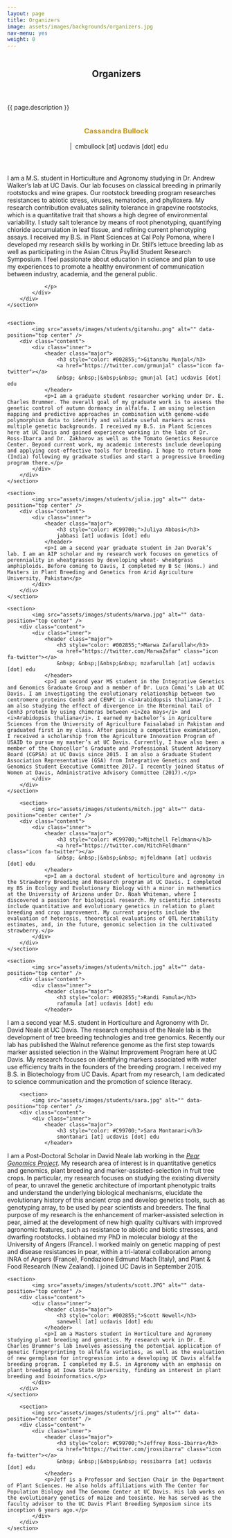 ```yaml
---
layout: page
title: Organizers
image: assets/images/backgrounds/organizers.jpg
nav-menu: yes
weight: 0
---
```


<!-- Banner -->
<!-- Note: The "styleN" class below should match that of the header element. -->
<section id="banner" class="style2">
	<div class="inner">
		<span class="image">
			<img src="{{ site.baseurl }}/{{ page.image }}" alt="" />
		</span>
		<header class="major">
			<h1>Organizers</h1>
		</header>
		<div class="content">
			<p>{{ page.description }}</p>
		</div>
	</div>
</section>

<!-- Main -->
<div id="main">

<!-- One -->
<section id="one">
	<div class="inner">
	</div>
</section>

<!-- Two -->
<section id="two" class="spotlights">
	<section>
			<img src="assets/images/students/cassie.jpg" alt="" data-position="top center" />
		<div class="content">
			<div class="inner">
				<header class="major">
					<h3 style="color: #C99700;">Cassandra Bullock</h3> 
                    <a href="https://twitter.com/CassietheBent" class="icon fa-twitter"></a>
                     &nbsp; &nbsp;|&nbsp;&nbsp;cmbullock [at] ucdavis [dot] edu
				</header>
				<p>I am a M.S. student in Horticulture and Agronomy studying in Dr. Andrew Walker’s lab at UC Davis. Our lab focuses on classical breeding in primarily rootstocks and wine grapes. Our rootstock breeding program researches resistances to abiotic stress, viruses, nematodes, and phylloxera. My research contribution evaluates salinity tolerance in grapevine rootstocks, which is a quantitative trait that shows a high degree of environmental variability. I study salt tolerance by means of root phenotyping, quantifying chloride accumulation in leaf tissue, and refining current phenotyping assays. I received my B.S. in Plant Sciences at Cal Poly Pomona, where I developed my research skills by working in Dr. Still’s lettuce breeding lab as well as participating in the Asian Citrus Psyllid Student Research Symposium. I feel passionate about education in science and plan to use my experiences to promote a healthy environment of communication between industry, academia, and the general public.
                    
                </p>
			</div>
		</div>
	</section>


	<section>
			<img src="assets/images/students/gitanshu.png" alt="" data-position="top center" />
		<div class="content">
			<div class="inner">
				<header class="major">
                    <h3 style="color: #002855;">Gitanshu Munjal</h3>
                    <a href="https://twitter.com/grmunjal" class="icon fa-twitter"></a>
                    &nbsp; &nbsp;|&nbsp;&nbsp; gmunjal [at] ucdavis [dot] edu 
				</header>
				<p>I am a graduate student researcher working under Dr. E. Charles Brummer. The overall goal of my graduate work is to assess the genetic control of autumn dormancy in alfalfa. I am using selection mapping and predictive approaches in combination with genome-wide polymorphism data to identify and validate useful markers across multiple genetic backgrounds. I received my B.S. in Plant Sciences here at UC Davis and gained experience working in the labs of Dr. Ross-Ibarra and Dr. Zakharov as well as the Tomato Genetics Resource Center. Beyond current work, my academic interests include developing and applying cost-effective tools for breeding. I hope to return home (India) following my graduate studies and start a progressive breeding program there.</p>
			</div>
		</div>
	</section>

	<section>
			<img src="assets/images/students/julia.jpg" alt="" data-position="top center" />
		<div class="content">
			<div class="inner">
				<header class="major">
					<h3 style="color: #C99700;">Juliya Abbasi</h3>
                    jabbasi [at] ucdavis [dot] edu 
				</header>
				<p>I am a second year graduate student in Jan Dvorak’s lab. I am an AIP scholar and my research work focuses on genetics of perenniality in wheatgrasses by developing wheat- wheatgrass amphiploids. Before coming to Davis, I completed my B Sc (Hons.) and Masters in Plant Breeding and Genetics from Arid Agriculture University, Pakistan</p>
			</div>
		</div>
	</section>

	<section>
			<img src="assets/images/students/marwa.jpg" alt="" data-position="top center" />
		<div class="content">
			<div class="inner">
				<header class="major">
					<h3 style="color: #002855;">Marwa Zafarullah</h3>
                    <a href="https://twitter.com/MarwaZafar" class="icon fa-twitter"></a>
                    &nbsp; &nbsp;|&nbsp;&nbsp; mzafarullah [at] ucdavis [dot] edu 
				</header>
                <p>I am second year MS student in the Integrative Genetics and Genomics Graduate Group and a member of Dr. Luca Comai’s Lab at UC Davis. I am investigating the evolutionary relationship between two centromere proteins Cenh3 and CENPC in <i>Arabidopsis thaliana</i>. I am also studying the effect of divergence in the Nterminal tail of Cenh3 protein by using chimeras between <i>Zea mays</i> and <i>Arabidopsis thaliana</i>. I earned my bachelor’s in Agriculture Sciences from the University of Agriculture Faisalabad in Pakistan and graduated first in my class. After passing a competitive examination, I received a scholarship from the Agriculture Innovation Program of USAID to pursue my master’s at UC Davis. Currently, I have also been a member of the Chancellor’s Graduate and Professional Student Advisory Board (CGPSA) at UC Davis since 2015. I am also a Graduate Student Association Representative (GSA) from Integrative Genetics and Genomics Student Executive Committee 2017. I recently joined Status of Women at Davis, Administrative Advisory Committee (2017).</p>
			</div>
		</div>
	</section>
	
		<section>
			<img src="assets/images/students/mitch.jpg" alt="" data-position="center center" />
		<div class="content">
			<div class="inner">
				<header class="major">
					<h3 style="color: #C99700;">Mitchell Feldmann</h3>
                    <a href="https://twitter.com/MitchFeldmann" class="icon fa-twitter"></a>
                    &nbsp; &nbsp;|&nbsp;&nbsp; mjfeldmann [at] ucdavis [dot] edu 
				</header>
				<p>I am a doctoral student of horticulture and agronomy in the Strawberry Breeding and Research program at UC Davis. I completed my BS in Ecology and Evolutionary Biology with a minor in mathematics at the University of Arizona under Dr. Noah Whiteman, where I discovered a passion for biological research. My scientific interests include quantitative and evolutionary genetics in relation to plant breeding and crop improvement. My current projects include the evaluation of heterosis, theoretical evaluations of QTL heritability estimates, and, in the future, genomic selection in the cultivated strawberry.</p>
			</div>
		</div>
	</section>

	<section>
			<img src="assets/images/students/mitch.jpg" alt="" data-position="top center" />
		<div class="content">
			<div class="inner">
				<header class="major">
					<h3 style="color: #002855;">Randi Famula</h3>
                    rafamula [at] ucdavis [dot] edu
				</header>
<p>I am a second year M.S. student in Horticulture and Agronomy with Dr. David Neale at UC Davis. The research emphasis of the Neale lab is the development of tree breeding technologies and tree genomics. Recently our lab has published the Walnut reference genome as the first step towards marker assisted selection in the Walnut Improvement Program here at UC Davis. My research focuses on identifying markers associated with water use efficiency traits in the founders of the breeding program. I received my B.S. in Biotechology from UC Davis. Apart from my research, I am dedicated to science communication and the promotion of science literacy.</p>
			</div>
		</div>
	</section>
	
		<section>
			<img src="assets/images/students/sara.jpg" alt="" data-position="top center" />
		<div class="content">
			<div class="inner">
				<header class="major">
					<h3 style="color: #C99700;">Sara Montanari</h3>
                    smontanari [at] ucdavis [dot] edu
				</header>
<p>I am a Post-Doctoral Scholar in David Neale lab working in the <i><a href="http://dendrome.ucdavis.edu/NealeLab/pgp/">Pear Genomics Project</a></i>. My research area of interest is in quantitative genetics and genomics, plant breeding and marker-assisted-selection in fruit tree crops. In particular, my research focuses on studying the existing diversity of pear, to unravel the genetic architecture of important phenotypic traits and understand the underlying biological mechanisms, elucidate the evolutionary history of this ancient crop and develop genetics tools, such as genotyping array, to be used by pear scientists and breeders. The final purpose of my research is the enhancement of marker-assisted selection in pear, aimed at the development of new high quality cultivars with improved agronomic features, such as resistance to abiotic and biotic stresses, and dwarfing rootstocks.
I obtained my PhD in molecular biology at the University of Angers (France). I worked mainly on genetic mapping of pest and disease resistances in pear, within a tri-lateral collaboration among INRA of Angers (France), Fondazione Edmund Mach (Italy), and Plant & Food Research (New Zealand). I joined UC Davis in September 2015.</p>
			</div>
		</div>
	</section>

	<section>
			<img src="assets/images/students/scott.JPG" alt="" data-position="top center" />
		<div class="content">
			<div class="inner">
				<header class="major">
					<h3 style="color: #002855;">Scott Newell</h3>
                    sanewell [at] ucdavis [dot] edu
				</header>
				<p>I am a Masters student in Horticulture and Agronomy studying plant breeding and genetics. My research work in Dr. E. Charles Brummer's lab involves assessing the potential application of genetic fingerprinting to alfalfa varieties, as well as the evaluation of new germplasm for introgression into a developing UC Davis alfalfa breeding program. I completed my B.S. in Agronomy with an emphasis on plant breeding at Iowa State University, finding an interest in plant breeding and bioinformatics.</p>
			</div>
		</div>
	</section>
	
		<section>
			<img src="assets/images/students/jri.png" alt="" data-position="center center" />
		<div class="content">
			<div class="inner">
				<header class="major">
					<h3 style="color: #C99700;">Jeffrey Ross-Ibarra</h3>
                    <a href="https://twitter.com/jrossibarra" class="icon fa-twitter"></a>
                    &nbsp; &nbsp;|&nbsp;&nbsp; rossibarra [at] ucdavis [dot] edu 
				</header>
				<p>Jeff is a Professor and Section Chair in the Department of Plant Sciences. He also holds affiliations with The Center for Population Biology and The Genome Center at UC Davis. His lab works on the evolutionary genetics of maize and teosinte. He has served as the faculty advisor to the UC Davis Plant Breeding Symposium since its inception 6 years ago.</p>
			</div>
		</div>
	</section>
